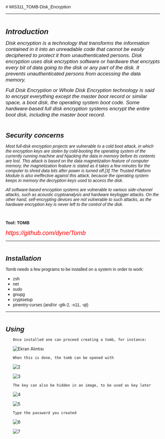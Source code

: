 <p><span style="font-family: Helvetica;"># MIS311_TOMB-Disk_Encryption</span></p>
<hr>
<p><span style="font-family: Helvetica;"><br></span></p>
<p><span style="font-family: Helvetica;"><strong><em><span style="font-size: 24px;">Introduction</span></em></strong></span></p>
<p><span style="font-family: Helvetica;"><em><span style="font-size: 17px;">Disk encryption is a technology that transforms the information contained in it into an unreadable code that cannot be easily deciphered to protect it from unauthenticated persons. Disk encryption uses disk encryption software or hardware that encrypts every bit of data going to the disk or any part of the disk. It prevents unauthenticated persons from accessing the data memory.</span></em></span></p>
<p><span style="font-family: Helvetica;"><span style="font-size: 17px;"><em>Full Disk Encryption or Whole Disk Encryption technology is said to encrypt everything except the master boot record or similar space, a boot disk, the operating system boot code. Some hardware-based full disk encryption systems encrypt the entire boot disk, including the master boot record.</em></span></span></p>
<p><span style="font-family: Helvetica;"><br></span></p>
<p><span style="font-family: Helvetica;"><strong><em><span style="font-size: 22px;">Security concerns</span></em></strong></span></p>
<p><span style="font-family: Helvetica;"><em>Most full-disk encryption projects are vulnerable to a cold boot attack, in which the encryption keys are stolen by cold-booting the operating system of the currently running machine and hijacking the data in memory before its contents are lost. This attack is based on the data magnetization feature of computer memory, the magnetization feature is stated as it takes a few minutes for the computer to shred data bits after power is turned off.[3] The Trusted Platform Module is also ineffective against this attack, because the operating system keeps in memory the decryption keys used to access the disk.</em></span></p>
<p><span style="font-family: Helvetica;"><em>All software-based encryption systems are vulnerable to various side-channel attacks, such as acoustic cryptoanalysis and hardware keylogger attacks. On the other hand, self-encrypting devices are not vulnerable to such attacks, as the hardware encryption key is never left to the control of the disk.</em></span></p>
<p><span style="font-family: Helvetica;"><br></span></p>
<p><span style="font-family: Helvetica;"><strong>Tool: TOMB</strong></span></p>
<p><span style="font-family: Helvetica;"><span style="font-size: 20px; color: red;"><em>https://github.com/dyne/Tomb</em></span></span></p>
<hr>
<p><span style="font-family: Helvetica;"><br></span></p>
<p><span style="font-family: Helvetica;"><strong><em><span style="font-size: 22px;">Installation</span></em></strong></span></p>
<p><span style="font-family: Helvetica;">Tomb needs a few programs to be installed on a system in order to work:</span></p>
<ul>
    <li><span style="font-family: Helvetica;">zsh</span></li>
    <li><span style="font-family: Helvetica;">net</span></li>
    <li><span style="font-family: Helvetica;">sudo</span></li>
    <li><span style="font-family: Helvetica;">gnupg</span></li>
    <li><span style="font-family: Helvetica;">cryptsetup</span></li>
    <li><span style="font-family: Helvetica;">pinentry-curses (and/or -gtk-2, -x11, -qt)</span></li>
</ul>
<hr>
<p><span style="font-family: Helvetica;"><br></span></p>
<p><span style="font-family: Helvetica;"><strong><em><span style="font-size: 22px;">Using</span></em></strong></span></p>
<ul>
  
    Once installed one can proceed creating a tomb, for instance:
  
![Ekran Alıntısı](https://user-images.githubusercontent.com/85017128/123321581-d481df80-d53b-11eb-93cb-4f0d91cc9147.PNG)


    When this is done, the tomb can be opened with
  
  ![2](https://user-images.githubusercontent.com/85017128/123322060-76093100-d53c-11eb-8aa7-53a28f78fb65.PNG)



![3](https://user-images.githubusercontent.com/85017128/123120444-fb151d00-d44c-11eb-87fe-1eca0cddf0b8.PNG)</span></p>



    The key can also be hidden in an image, to be used as key later

![4](https://user-images.githubusercontent.com/85017128/123120446-fb151d00-d44c-11eb-920f-516668e92ef4.PNG)



![5](https://user-images.githubusercontent.com/85017128/123120448-fbadb380-d44c-11eb-96c0-9e65222811bd.PNG)

    Type the password you created

![6](https://user-images.githubusercontent.com/85017128/123322219-b1a3fb00-d53c-11eb-9bb7-60ca7f648a15.PNG)


![7](https://user-images.githubusercontent.com/85017128/123120425-f8b2c300-d44c-11eb-83c0-ffc0d4e5b0bf.PNG)
